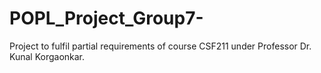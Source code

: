 # POPL_Project_Group7-
Project to fulfil partial requirements of course CSF211 under Professor Dr. Kunal Korgaonkar.
